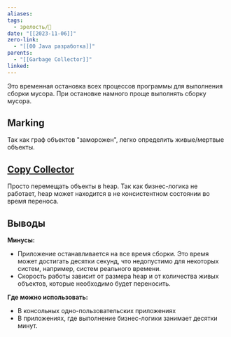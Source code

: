```yaml
---
aliases: 
tags:
  - зрелость/🌱
date: "[[2023-11-06]]"
zero-link:
  - "[[00 Java разработка]]"
parents:
  - "[[Garbage Collector]]"
linked:
---
```

Это временная остановка всех процессов программы для выполнения сборки мусора. При остановке намного проще выполнять сборку мусора.

## Marking
Так как граф объектов "заморожен", легко определить живые/мертвые объекты.

## [Copy Collector](Copy%20Collector.md)
Просто перемещать объекты в heap. Так как бизнес-логика не работает, heap может находится в не консистентном состоянии во время переноса.

## Выводы

**Минусы:**
- Приложение останавливается на все время сборки. Это время может достигать десятки секунд, что недопустимо для некоторых систем, например, систем реального времени.
- Скорость работы зависит от размера heap и от количества живых объектов, которые необходимо будет переносить.

**Где можно использовать:**
- В консольных одно-пользовательских приложениях
- В приложениях, где выполнение бизнес-логики занимает десятки минут.